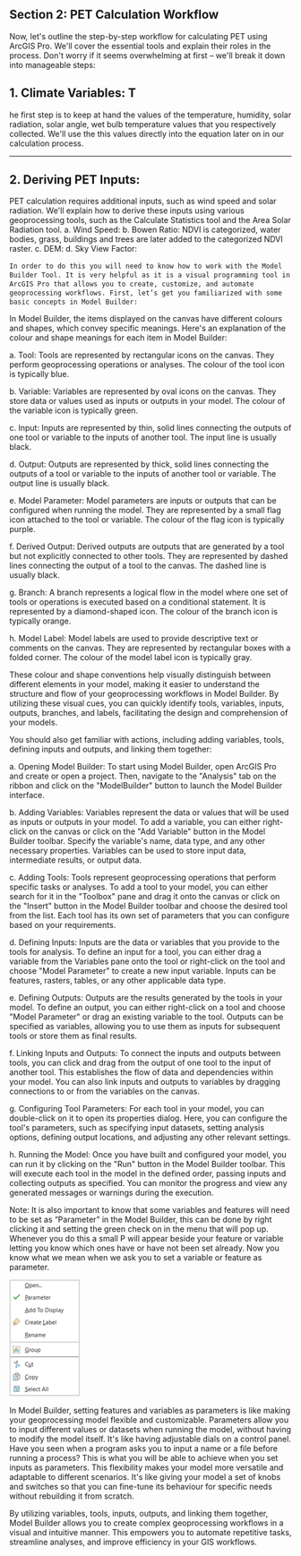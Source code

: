 ## Section 2: PET Calculation Workflow

Now, let's outline the step-by-step workflow for calculating PET using ArcGIS Pro. We'll cover the essential tools and explain their roles in the process. Don't worry if it seems overwhelming at first – we'll break it down into manageable steps:

## 1.	Climate Variables: T
he first step is to keep at hand the values of the temperature, humidity, solar radiation, solar angle, wet bulb temperature values that you respectively collected. We'll use the this values directly into the equation later on in our calculation process.

---
## 2.	Deriving PET Inputs: 
PET calculation requires additional inputs, such as wind speed and solar radiation. We'll explain how to derive these inputs using various geoprocessing tools, such as the Calculate Statistics tool and the Area Solar Radiation tool.
a.	Wind Speed:
b.	Bowen Ratio: NDVI is categorized, water bodies, grass, buildings and trees are later added to the categorized NDVI raster.
c.	DEM:
d.	Sky View Factor:

    In order to do this you will need to know how to work with the Model Builder Tool. It is very helpful as it is a visual programming tool in ArcGIS Pro that allows you to create, customize, and automate geoprocessing workflows. First, let’s get you familiarized with some basic concepts in Model Builder: 

In Model Builder, the items displayed on the canvas have different colours and shapes, which convey specific meanings. Here's an explanation of the colour and shape meanings for each item in Model Builder:

a.	Tool: Tools are represented by rectangular icons on the canvas. They perform geoprocessing operations or analyses. The colour of the tool icon is typically blue.

b.	Variable: Variables are represented by oval icons on the canvas. They store data or values used as inputs or outputs in your model. The colour of the variable icon is typically green.

c.	Input: Inputs are represented by thin, solid lines connecting the outputs of one tool or variable to the inputs of another tool. The input line is usually black.

d.	Output: Outputs are represented by thick, solid lines connecting the outputs of a tool or variable to the inputs of another tool or variable. The output line is usually black.

e.	Model Parameter: Model parameters are inputs or outputs that can be configured when running the model. They are represented by a small flag icon attached to the tool or variable. The colour of the flag icon is typically purple.

f.	Derived Output: Derived outputs are outputs that are generated by a tool but not explicitly connected to other tools. They are represented by dashed lines connecting the output of a tool to the canvas. The dashed line is usually black.

g.	Branch: A branch represents a logical flow in the model where one set of tools or operations is executed based on a conditional statement. It is represented by a diamond-shaped icon. The colour of the branch icon is typically orange.

h.	Model Label: Model labels are used to provide descriptive text or comments on the canvas. They are represented by rectangular boxes with a folded corner. The colour of the model label icon is typically gray.

These colour and shape conventions help visually distinguish between different elements in your model, making it easier to understand the structure and flow of your geoprocessing workflows in Model Builder. By utilizing these visual cues, you can quickly identify tools, variables, inputs, outputs, branches, and labels, facilitating the design and comprehension of your models.


You should also get familiar with actions, including adding variables, tools, defining inputs and outputs, and linking them together:

a.	Opening Model Builder: To start using Model Builder, open ArcGIS Pro and create or open a project. Then, navigate to the "Analysis" tab on the ribbon and click on the "ModelBuilder" button to launch the Model Builder interface.

b.	Adding Variables: Variables represent the data or values that will be used as inputs or outputs in your model. To add a variable, you can either right-click on the canvas or click on the "Add Variable" button in the Model Builder toolbar. Specify the variable's name, data type, and any other necessary properties. Variables can be used to store input data, intermediate results, or output data.

c.	Adding Tools: Tools represent geoprocessing operations that perform specific tasks or analyses. To add a tool to your model, you can either search for it in the "Toolbox" pane and drag it onto the canvas or click on the "Insert" button in the Model Builder toolbar and choose the desired tool from the list. Each tool has its own set of parameters that you can configure based on your requirements.

d.	Defining Inputs: Inputs are the data or variables that you provide to the tools for analysis. To define an input for a tool, you can either drag a variable from the Variables pane onto the tool or right-click on the tool and choose "Model Parameter" to create a new input variable. Inputs can be features, rasters, tables, or any other applicable data type.

e.	Defining Outputs: Outputs are the results generated by the tools in your model. To define an output, you can either right-click on a tool and choose "Model Parameter" or drag an existing variable to the tool. Outputs can be specified as variables, allowing you to use them as inputs for subsequent tools or store them as final results.

f.	Linking Inputs and Outputs: To connect the inputs and outputs between tools, you can click and drag from the output of one tool to the input of another tool. This establishes the flow of data and dependencies within your model. You can also link inputs and outputs to variables by dragging connections to or from the variables on the canvas.

g.	Configuring Tool Parameters: For each tool in your model, you can double-click on it to open its properties dialog. Here, you can configure the tool's parameters, such as specifying input datasets, setting analysis options, defining output locations, and adjusting any other relevant settings.

h.	Running the Model: Once you have built and configured your model, you can run it by clicking on the "Run" button in the Model Builder toolbar. This will execute each tool in the model in the defined order, passing inputs and collecting outputs as specified. You can monitor the progress and view any generated messages or warnings during the execution.

Note: It is also important to know that some variables and features will need to be set as “Parameter” in the Model Builder, this can be done by right clicking it and setting the green check on in the menu that will pop up. Whenever you do this a small P will appear beside your feature or variable letting you know which ones have or have not been set already. Now you know what we mean when we ask you to set a variable or feature as parameter.

![Alt text](image.png)

In Model Builder, setting features and variables as parameters is like making your geoprocessing model flexible and customizable. Parameters allow you to input different values or datasets when running the model, without having to modify the model itself. It's like having adjustable dials on a control panel. Have you seen when a program asks you to input a name or a file before running a process? This is what you will be able to achieve when you set inputs as parameters. This flexibility makes your model more versatile and adaptable to different scenarios. It's like giving your model a set of knobs and switches so that you can fine-tune its behaviour for specific needs without rebuilding it from scratch.


By utilizing variables, tools, inputs, outputs, and linking them together, Model Builder allows you to create complex geoprocessing workflows in a visual and intuitive manner. This empowers you to automate repetitive tasks, streamline analyses, and improve efficiency in your GIS workflows.

